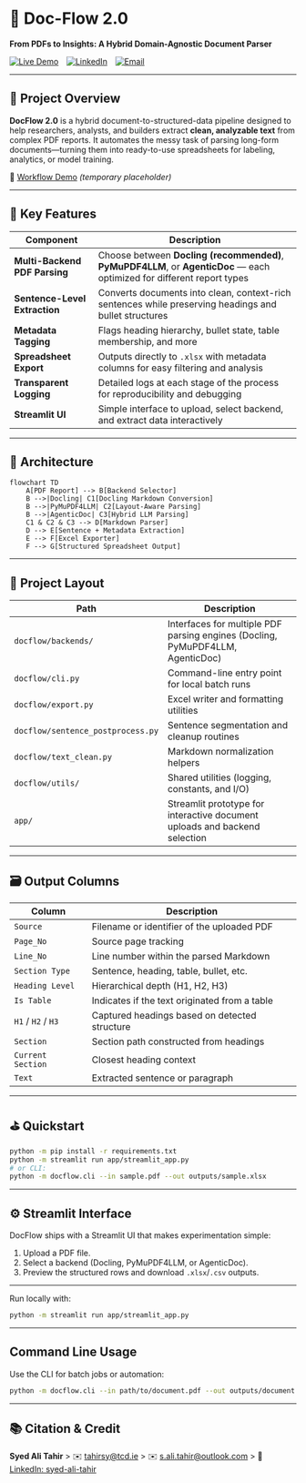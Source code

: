 # 📃 Doc-Flow 2.0

**From PDFs to Insights: A Hybrid Domain-Agnostic Document Parser**

[![Live Demo](https://img.shields.io/badge/Live%20Demo-Streamlit-orange?logo=streamlit)](https://doc-flow.streamlit.app/) [![LinkedIn](https://img.shields.io/badge/Author-LinkedIn-blue?logo=linkedin)](https://www.linkedin.com/in/salitahir/) [![Email](https://img.shields.io/badge/Email-s.ali.tahir%40outlook.com-blue?logo=microsoft-outlook)](mailto:s.ali.tahir@outlook.com)

---

## 📌 Project Overview

**DocFlow 2.0** is a hybrid document-to-structured-data pipeline designed to help researchers, analysts, and builders extract **clean, analyzable text** from complex PDF reports. It automates the messy task of parsing long-form documents—turning them into ready-to-use spreadsheets for labeling, analytics, or model training. 

📎 [Workflow Demo](#) *(temporary placeholder)*

---

## 🚀 Key Features

| Component                     | Description                                                                                                              |
|-------------------------------|--------------------------------------------------------------------------------------------------------------------------|
| **Multi-Backend PDF Parsing** | Choose between **Docling (recommended)**, **PyMuPDF4LLM**, or **AgenticDoc** — each optimized for different report types |
| **Sentence-Level Extraction** | Converts documents into clean, context-rich sentences while preserving headings and bullet structures                    |
| **Metadata Tagging**          | Flags heading hierarchy, bullet state, table membership, and more                                                        |
| **Spreadsheet Export**        | Outputs directly to `.xlsx` with metadata columns for easy filtering and analysis                                        |
| **Transparent Logging**       | Detailed logs at each stage of the process for reproducibility and debugging                                             |
| **Streamlit UI**              | Simple interface to upload, select backend, and extract data interactively                                               |

---

## 🧠 Architecture

```mermaid
flowchart TD
    A[PDF Report] --> B[Backend Selector]
    B -->|Docling| C1[Docling Markdown Conversion]
    B -->|PyMuPDF4LLM| C2[Layout-Aware Parsing]
    B -->|AgenticDoc| C3[Hybrid LLM Parsing]
    C1 & C2 & C3 --> D[Markdown Parser]
    D --> E[Sentence + Metadata Extraction]
    E --> F[Excel Exporter]
    F --> G[Structured Spreadsheet Output]
```

---

## 📂 Project Layout
| Path                               | Description                                                                    |
|------------------------------------|--------------------------------------------------------------------------------|
| `docflow/backends/`                | Interfaces for multiple PDF parsing engines (Docling, PyMuPDF4LLM, AgenticDoc) |
| `docflow/cli.py`                   | Command-line entry point for local batch runs                                  |
| `docflow/export.py`                | Excel writer and formatting utilities                                          |
| `docflow/sentence_postprocess.py`  | Sentence segmentation and cleanup routines                                     |
| `docflow/text_clean.py`            | Markdown normalization helpers                                                 |
| `docflow/utils/`                   | Shared utilities (logging, constants, and I/O)                                 |
| `app/`                             | Streamlit prototype for interactive document uploads and backend selection     |

---

## 🗃️ Output Columns
| Column              | Description                                                     |
|---------------------|-----------------------------------------------------------------|
| `Source`            | Filename or identifier of the uploaded PDF                      |
| `Page_No`           | Source page tracking                                            |
| `Line_No`           | Line number within the parsed Markdown                          |
| `Section Type`      | Sentence, heading, table, bullet, etc.                          |
| `Heading Level`     | Hierarchical depth (H1, H2, H3)                                 |
| `Is Table`          | Indicates if the text originated from a table                   |
| `H1` / `H2` / `H3`  | Captured headings based on detected structure                   |
| `Section`           | Section path constructed from headings                          |
| `Current Section`   | Closest heading context                                         |
| `Text`              | Extracted sentence or paragraph                                 |

---

## ⛳ Quickstart
```bash
python -m pip install -r requirements.txt
python -m streamlit run app/streamlit_app.py
# or CLI:
python -m docflow.cli --in sample.pdf --out outputs/sample.xlsx
```


---

## ⚙️ Streamlit Interface
DocFlow ships with a Streamlit UI that makes experimentation simple:
1. Upload a PDF file.
2. Select a backend (Docling, PyMuPDF4LLM, or AgenticDoc).
3. Preview the structured rows and download `.xlsx`/`.csv` outputs.
---

Run locally with:
```bash
python -m streamlit run app/streamlit_app.py
```

---

## Command Line Usage
Use the CLI for batch jobs or automation:
```bash
python -m docflow.cli --in path/to/document.pdf --out outputs/document.xlsx --backend docling
```
---

## 📚 Citation & Credit

**Syed Ali Tahir** >
✉️ [tahirsy@tcd.ie](mailto:tahirsy@tcd.ie) >
✉️ [s.ali.tahir@outlook.com](mailto:s.ali.tahir@outlook.com) >
🔗 [LinkedIn: syed-ali-tahir](https://www.linkedin.com/in/salitahir/)
